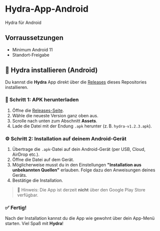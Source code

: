 # Hydra-App-Android
Hydra für Android
## Vorraussetzungen

* Minimum Android 11
* Standort-Freigabe
  
## 📱 Hydra installieren (Android)

Du kannst die **Hydra** App direkt über die [Releases](https://github.com/EsteCreative/Hydra-App-Android/releases) dieses Repositories installieren.

### 🔽 Schritt 1: APK herunterladen

1. Öffne die [Releases-Seite](https://github.com/EsteCreative/Hydra-App-Android/releases).
2. Wähle die neueste Version ganz oben aus.
3. Scrolle nach unten zum Abschnitt **Assets**.
4. Lade die Datei mit der Endung `.apk` herunter (z. B. `hydra-v1.2.3.apk`).

### ⚙️ Schritt 2: Installation auf deinem Android-Gerät

1. Übertrage die `.apk`-Datei auf dein Android-Gerät (per USB, Cloud, AirDrop etc.).
2. Öffne die Datei auf dem Gerät.
3. Möglicherweise musst du in den Einstellungen **"Installation aus unbekannten Quellen"** erlauben. Folge dazu den Anweisungen deines Geräts.
4. Bestätige die Installation.

> 📌 Hinweis: Die App ist derzeit **nicht** über den Google Play Store verfügbar.

### ✅ Fertig!

Nach der Installation kannst du die App wie gewohnt über dein App-Menü starten. Viel Spaß mit **Hydra**!
